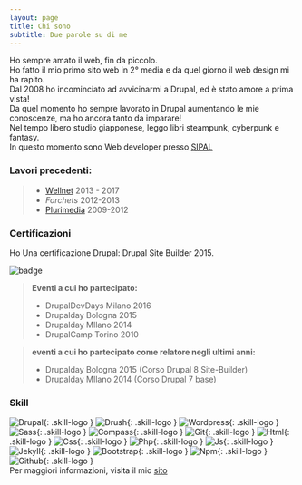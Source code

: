 ```yaml
---
layout: page
title: Chi sono
subtitle: Due parole su di me
---
```


Ho sempre amato il web, fin da piccolo.<br />
Ho fatto il mio primo sito web in 2° media e da quel giorno il web design mi ha rapito.<br />
Dal 2008 ho incominciato ad avvicinarmi a Drupal, ed è stato amore a prima vista!<br />
Da quel momento ho sempre lavorato in Drupal aumentando le mie conoscenze, ma ho ancora tanto da imparare!<br />
Nel tempo libero studio giapponese, leggo libri steampunk, cyberpunk e fantasy.<br />
In questo momento sono Web developer presso [SIPAL](http://www.sipal.it/)

### Lavori precedenti:
> - [Wellnet](http://www.wellnet.it/) 2013 - 2017<br />
> - <i>Forchets</i> 2012-2013<br />
> - [Plurimedia](http://www.plurimedia.it) 2009-2012<br />


### Certificazioni
Ho Una certificazione Drupal: Drupal Site Builder 2015.

![badge](http://davidesanfilippo.it/blog/sites/all/themes/noodle/subtheme/img/about/drupalsitebuilding.png)

>
> **Eventi a cui ho partecipato:**
>
> - DrupalDevDays Milano 2016
> - Drupalday Bologna 2015
> - Drupalday MIlano 2014
> - DrupalCamp Torino 2010


> **eventi a cui ho partecipato come relatore negli ultimi anni:**
>
> - Drupalday Bologna 2015 (Corso Drupal 8 Site-Builder)
> - Drupalday MIlano 2014 (Corso Drupal 7 base)
>

### Skill
![Drupal](http://www.freecmstemplates.com/images/drupal-logo-small.jpg){: .skill-logo }
![Drush](http://davidesanfilippo.it/blog/sites/all/themes/noodle/subtheme/img/about/drush.png){: .skill-logo }
![Wordpress](http://davidesanfilippo.it/blog/sites/all/themes/noodle/subtheme/img/about/wordpress.png){: .skill-logo }
![Sass](http://davidesanfilippo.it/blog/sites/all/themes/noodle/subtheme/img/about/sass.png){: .skill-logo }
![Compass](http://davidesanfilippo.it/blog/sites/all/themes/noodle/subtheme/img/about/compass.png){: .skill-logo }
![Git](http://davidesanfilippo.it/blog/sites/all/themes/noodle/subtheme/img/about/git.png){: .skill-logo }
![Html](https://www.w3.org/html/logo/downloads/HTML5_Logo_512.png){: .skill-logo }
![Css](http://jaspreetchahal.org/images/css3.svg){: .skill-logo }
![Php](https://cdn4.iconfinder.com/data/icons/scripting-and-programming-languages/512/php-128.png){: .skill-logo }
![Js](https://upload.wikimedia.org/wikipedia/commons/thumb/9/99/Unofficial_JavaScript_logo_2.svg/480px-Unofficial_JavaScript_logo_2.svg.png){: .skill-logo }
![Jekyll](https://www.timble.net/images/stack/vendor/jekyll.png){: .skill-logo }
![Bootstrap](https://upload.wikimedia.org/wikipedia/commons/thumb/e/ea/Boostrap_logo.svg/2000px-Boostrap_logo.svg.png){: .skill-logo }
![Npm](https://media.glassdoor.com/sql/1058449/npm-squarelogo-1442043935395.png){: .skill-logo }
![Github](https://www.dev-metal.com/wp-content/uploads/2013/11/Octocat-100x100.png){: .skill-logo }
<br />
Per maggiori informazioni, visita il mio <a target="_blank" href="http://www.davidesanfilippo.it">sito</a>

